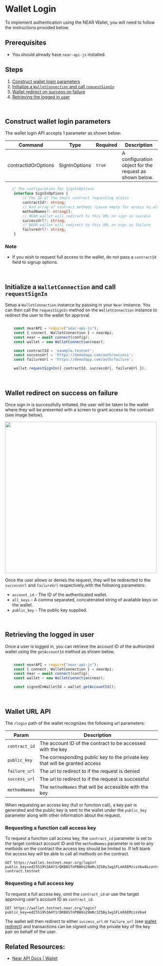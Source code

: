 Wallet Login
===

To implement authentication using the NEAR Wallet, you will need to follow the instructions provided below.

## Prerequisites
* You should already have `near-api-js` installed.

## Steps
1. [Construct wallet login parameters](#construct-wallet-login-parameters)
2. [Initialize a `WalletConnection` and call `requestSignIn`](#initialize-a-walletconnection-and-call-requestsignin)
3. [Wallet redirect on success on failure](#wallet-redirect-on-success-on-failure)
4. [Retrieving the logged in user](#retrieving-the-logged-in-user)

<br/>

## Construct wallet login parameters
The wallet login API accepts 1 parameter as shown below:

| Command | Type | Required | Description
| --- | --- | --- | --- |
| contractIdOrOptions | SignInOptions | `true` |A configuration object for the request as shown below. |


```typescript
   // The configuration for SignInOptions 
    interface SignInOptions {
        // The ID of the smart contract requesting access
        contractId?: string;
        // And array of contract methods (Leave empty for access to all methods)
        methodNames?: string[];
        // NEAR wallet will redirect to this URL on sign in success 
        successUrl?: string;
        // NEAR wallet will redirect to this URL on sign in failure 
        failureUrl?: string;
    }
```

### Note
* If you wish to request full access to the wallet, do not pass a `contractId` field to signup options.


<br/>

## Initialize a `WalletConnection` and call `requestSignIn`

Setup a `WalletConnection` instance by passing in your `Near` instance. You can then call the `requestSignIn` method on the `WalletConnection` instance to redirect the user to the wallet for approval. 

```typescript

    const nearAPI = require("near-api-js");
    const { connect, WalletConnection } = nearApi;
    const near = await connect(config);
    const wallet = new WalletConnection(near);

    const contractId = 'example.testnet';
    const successUrl = 'https://demodapp.com/auth/success';
    const failureUrl = 'https://demodapp.com/auth/failure';

    wallet.requestSignIn({ contractId, successUrl, failureUrl });

```

<br/>

## Wallet redirect on success on failure
Once sign in is successfully initiated, the user will be taken to the wallet where they will be presented with a screen to grant access to the contract (see image below).


<img src="./assets/login-request.png" width="500">

<br/>

Once the user allows or denies the request, they will be redirected to the `successUrl` and `failureUrl`  respectively,with the following parameters:

* `account_id` - The ID of the authenticated wallet.
* `all_keys` - A comma separated, concatenated string of available keys on the wallet. 
* `public_key` -  The public key supplied. 


<br/>

## Retrieving the logged in user
Once a user is logged in, you can retrieve the account ID of the authorized wallet using the `getAccountId` method as shown below.


```typescript

    const nearAPI = require("near-api-js");
    const { connect, WalletConnection } = nearApi;
    const near = await connect(config);
    const wallet = new WalletConnection(near);

    const signedInWalletId = wallet.getAccountId();

```


<br/>

## Wallet URL API

The `/login` path of the wallet recognizes the following url parameters:

| Param | Description
| --- | --- |
| `contract_id` | The account ID of the contract to be accessed with the key |
| `public_key` | The corresponding public key to the private key that will be granted access |
| `failure_url` | The url to redirect to if the request is denied |
| `success_url` | The url to redirect to if the request is successful |
| `methodNames` | The `methodNames` that will be accessible with the key  |

When requesting an access key (full or function call), a key pair is generated and the public key is sent to the wallet under the `public_key` parameter along with other information about the request.

### Requesting a function call access key

To request a function call access key, the `contract_id` parameter is set to the target contract account ID and the `methodNames` parameter is set to any methods on the contract the access key should be limited to. If left blank the access key will be able to call all methods on the contract.

```
GET https://wallet.testnet.near.org/login?public_key=ed25519%3A4Y1rQKB8STnPBWVo29mRc3Z5ByJwg1FLmX6EMzisVAa4&contract_id=v2.test-contract.testnet
```

### Requesting a full access key

To request a full access key, omit the `contract_id` or use the target approving user's account ID as `contract_id`.

```
GET https://wallet.testnet.near.org/login?public_key=ed25519%3A4Y1rQKB8STnPBWVo29mRc3Z5ByJwg1FLmX6EMzisVAa4
```

The wallet will then redirect to either `success_url` or `failure_url` (see [wallet redirect](#wallet-redirect-on-success-on-failure)) and transactions can be signed using the private key of the key pair on behalf of the user.

## Related Resources:
* [Near API Docs | Wallet](https://docs.near.org/docs/api/naj-quick-reference#wallet)
